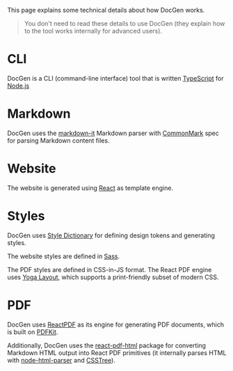 This page explains some technical details about how DocGen works.

> You don't need to read these details to use DocGen (they explain how to the tool works internally for advanced users).

# CLI

DocGen is a CLI (command-line interface) tool that is written [TypeScript](https://www.typescriptlang.org/) for
[Node.js](https://nodejs.org/en)

# Markdown

DocGen uses the [markdown-it](https://www.npmjs.com/package/markdown-it) Markdown parser with
[CommonMark](https://commonmark.org/) spec for parsing Markdown content files.

# Website

The website is generated using [React](https://react.dev/) as template engine.

# Styles

DocGen uses [Style Dictionary](https://styledictionary.com) for defining design tokens and generating styles.

The website styles are defined in [Sass](https://sass-lang.com).

The PDF styles are defined in CSS-in-JS format. The React PDF engine uses [Yoga Layout](https://www.yogalayout.dev/),
which supports a print-friendly subset of modern CSS.

# PDF

DocGen uses [ReactPDF](https://react-pdf.org/) as its engine for generating PDF documents, which is built
on [PDFKit](https://pdfkit.org/).

Additionally, DocGen uses the [react-pdf-html](https://www.npmjs.com/package/react-pdf-html) package for converting
Markdown HTML output into React PDF primitives (it internally parses HTML with
[node-html-parser](https://www.npmjs.com/package/node-html-parser) and [CSSTree](https://csstree.github.io/docs/)).
